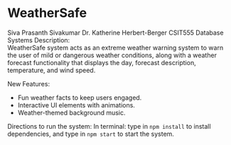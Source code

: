 # WeatherSafe

Siva Prasanth Sivakumar
Dr. Katherine Herbert-Berger
CSIT555 Database Systems
Description:  
 WeatherSafe system acts as an extreme weather warning system to warn the user of mild or dangerous weather conditions, along with a weather forecast functionality that displays the day, forecast description, temperature, and wind speed.

New Features:

- Fun weather facts to keep users engaged.
- Interactive UI elements with animations.
- Weather-themed background music.

Directions to run the system:
In terminal: type in `npm install` to install dependencies, and type in `npm start` to start the system.
